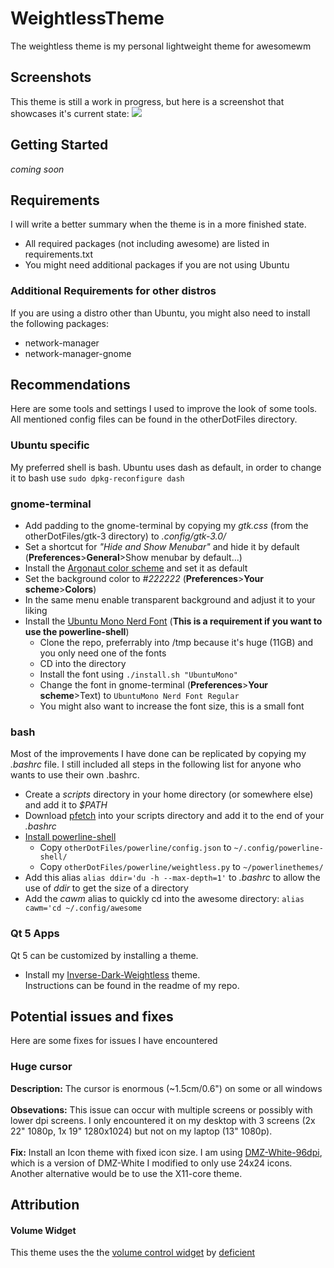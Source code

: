 # WeightlessTheme
The weightless theme is my personal lightweight theme for awesomewm

## Screenshots
This theme is still a work in progress, but here is a screenshot that showcases it's current state:
<img src="screenshots/screenshot1.png" />

## Getting Started
*coming soon*

## Requirements
I will write a better summary when the theme is in a more finished state.
- All required packages (not including awesome) are listed in requirements.txt
- You might need additional packages if you are not using Ubuntu

### Additional Requirements for other distros
If you are using a distro other than Ubuntu, you might also need to install the following packages:
- network-manager
- network-manager-gnome

## Recommendations
Here are some tools and settings I used to improve the look of some tools.
All mentioned config files can be found in the otherDotFiles directory.

### Ubuntu specific
My preferred shell is bash. Ubuntu uses dash as default, in order to change it to bash use
```sudo dpkg-reconfigure dash```

### gnome-terminal
- Add padding to the gnome-terminal by copying my *gtk.css* (from the otherDotFiles/gtk-3 directory) to *.config/gtk-3.0/*
- Set a shortcut for *"Hide and Show Menubar"* and hide it by default (**Preferences**>**General**>Show menubar by default...)
- Install the [Argonaut color scheme](https://mayccoll.github.io/Gogh/) and set it as default
- Set the background color to *#222222* (**Preferences**>**Your scheme**>**Colors**)
- In the same menu enable transparent background and adjust it to your liking
- Install the [Ubuntu Mono Nerd Font](https://github.com/ryanoasis/nerd-fonts) (**This is a requirement if you want to use the powerline-shell**)
  - Clone the repo, preferrably into /tmp because it's huge (11GB) and you only need one of the fonts
  - CD into the directory
  - Install the font using ```./install.sh "UbuntuMono"```
  - Change the font in gnome-terminal (**Preferences**>**Your scheme**>Text) to ```UbuntuMono Nerd Font Regular```
  - You might also want to increase the font size, this is a small font

### bash
Most of the improvements I have done can be replicated by copying my *.bashrc* file. I still included all steps in the following list for anyone who wants to use their own .bashrc.
- Create a *scripts* directory in your home directory (or somewhere else) and add it to *$PATH*
- Download [pfetch](https://github.com/dylanaraps/pfetch) into your scripts directory and add it to the end of your *.bashrc*
- [Install powerline-shell](https://github.com/b-ryan/powerline-shell)
  - Copy ```otherDotFiles/powerline/config.json``` to ```~/.config/powerline-shell/```
  - Copy ```otherDotFiles/powerline/weightless.py``` to ```~/powerlinethemes/```
- Add this alias ```alias ddir='du -h --max-depth=1'``` to *.bashrc* to allow the use of *ddir* to get the size of a directory
- Add the *cawm* alias to quickly cd into the awesome directory: ```alias cawm='cd ~/.config/awesome```

### Qt 5 Apps
Qt 5 can be customized by installing a theme.
- Install my [Inverse-Dark-Weightless](https://github.com/serious-scribbler/Inverse-Dark-Weightless) theme.<br>
  Instructions can be found in the readme of my repo.

## Potential issues and fixes
Here are some fixes for issues I have encountered

### Huge cursor
**Description:** The cursor is enormous (~1.5cm/0.6") on some or all windows<br><br>
**Obsevations:** This issue can occur with multiple screens or possibly with lower dpi screens. I only encountered it on my desktop with 3 screens (2x 22" 1080p, 1x 19" 1280x1024) but not on my laptop (13" 1080p).<br><br>
**Fix:** Install an Icon theme with fixed icon size. I am using [DMZ-White-96dpi](https://github.com/serious-scribbler/dmzwhite-96dpi), which is a version of DMZ-White I modified to only use 24x24 icons. Another alternative would be to use the X11-core theme.

## Attribution
#### Volume Widget
This theme uses the the [volume control widget](https://github.com/deficient/volume-control) by [deficient](https://github.com/deficient)
